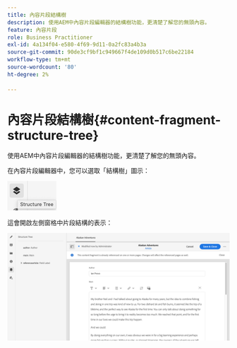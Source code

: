 ```yaml
---
title: 內容片段結構樹
description: 使用AEM中內容片段編輯器的結構樹功能，更清楚了解您的無頭內容。
feature: 內容片段
role: Business Practitioner
exl-id: 4a134f04-e580-4f69-9d11-0a2fc83a4b3a
source-git-commit: 90de3cf9bf1c949667f4de109d0b517c6be22184
workflow-type: tm+mt
source-wordcount: '80'
ht-degree: 2%

---
```


# 內容片段結構樹{#content-fragment-structure-tree}

使用AEM中內容片段編輯器的結構樹功能，更清楚了解您的無頭內容。

在內容片段編輯器中，您可以選取「結構樹」圖示：

![內容片段結構樹](assets/cfm-structuretree-01.png)

這會開啟左側窗格中片段結構的表示：

![內容片段結構樹](assets/cfm-structuretree-02.png)

